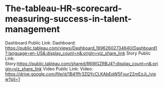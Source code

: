 # The-tableau-HR-scorecard-measuring-success-in-talent-management
Dashboard Public Link: Dashboard:[ ](https://public.tableau.com/views/Dashboard_16962602734640/Dashboard1?:language=en-US&:display_count=n&:origin=viz_share_link)https://public.tableau.com/views/Dashboard_16962602734640/Dashboard1?:language=en-US&:display_count=n&:origin=viz_share_link
Story Public Link: Story:https://public.tableau.com/shared/R6WGZRBJ4?:display_count=n&:origin=viz_share_link
Video Public Link: Video: https://drive.google.com/file/d/1B41ffr3ZQYcCLKAbEpW5Fxur22mEzJj_/view?pli=1

